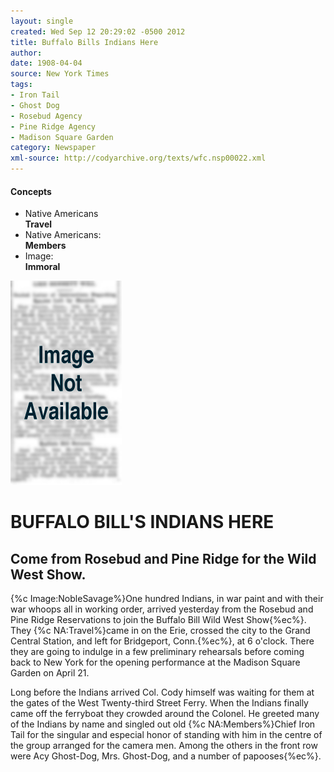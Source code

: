 ```yaml
---
layout: single
created: Wed Sep 12 20:29:02 -0500 2012
title: Buffalo Bills Indians Here
author: 
date: 1908-04-04
source: New York Times
tags:
- Iron Tail
- Ghost Dog
- Rosebud Agency
- Pine Ridge Agency
- Madison Square Garden
category: Newspaper
xml-source: http://codyarchive.org/texts/wfc.nsp00022.xml
---
```

<div class="concepts">
    <h4>Concepts</h4>
    <div class="keywords">
        <ul>
            <li>
                <span title="NA:Travel" style="background-color: transparent;">
                    <a title="NA:Travel" onmouseover="highlightSpan(this.getAttribute('title'))">
                        Native Americans
                        <br />
                        <strong>Travel</strong>
                    </a>  
                </span>
            </li>
            <li>
                <span title="NA:Members" style="background-color: transparent;">
                    <a title="NA:Members" onmouseover="highlightSpan(this.getAttribute('title'))">
                        Native Americans:
                        <br />
                        <strong>Members</strong>
                    </a>  
                </span>
            </li>
            <li>
                <span title="Image:NobleSavage" style="background-color: transparent;">
                    <a title="Image:NobleSavage" onmouseover="highlightSpan(this.getAttribute('title'))">
                        Image:
                        <br />
                        <strong>Immoral</strong>
                    </a>  
                </span>
            </li>
        </ul>
    </div>
</div>

![Image not available](/figures/default_document.png "Image not available")

# BUFFALO BILL'S INDIANS HERE

## Come from Rosebud and Pine Ridge for the Wild West Show.

{%c Image:NobleSavage%}One hundred Indians, in war paint and with their war whoops all in working order, arrived yesterday from the Rosebud and Pine Ridge Reservations to join the Buffalo Bill Wild West Show{%ec%}. They {%c NA:Travel%}came in on the Erie, crossed the city to the Grand Central Station, and left for Bridgeport, Conn.{%ec%}, at 6 o'clock. There they are going to indulge in a few preliminary rehearsals before coming back to New York for the opening performance at the Madison Square Garden on April 21.

Long before the Indians arrived Col. Cody himself was waiting for them at the gates of the West Twenty-third Street Ferry. When the Indians finally came off the ferryboat they crowded around the Colonel. He greeted many of the Indians by name and singled out old {%c NA:Members%}Chief Iron Tail for the singular and especial honor of standing with him in the centre of the group arranged for the camera men. Among the others in the front row were Acy Ghost-Dog, Mrs. Ghost-Dog, and a number of papooses{%ec%}.